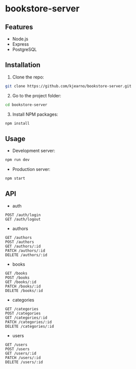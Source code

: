 # bookstore-server

## Features

- Node.js
- Express
- PostgreSQL

## Installation

1. Clone the repo:

```sh
git clone https://github.com/kjearno/bookstore-server.git
```

2. Go to the project folder:

```sh
cd bookstore-server
```

3. Install NPM packages:

```sh
npm install
```

## Usage

- Development server:

```sh
npm run dev
```

- Production server:

```sh
npm start
```

## API

- auth

`POST /auth/login`<br>
`GET /auth/logout`

- authors

`GET /authors`<br>
`POST /authors`<br>
`GET /authors/:id`<br>
`PATCH /authors/:id`<br>
`DELETE /authors/:id`

- books

`GET /books`<br>
`POST /books`<br>
`GET /books/:id`<br>
`PATCH /books/:id`<br>
`DELETE /books/:id`

- categories

`GET /categories`<br>
`POST /categories`<br>
`GET /categories/:id`<br>
`PATCH /categories/:id`<br>
`DELETE /categories/:id`

- users

`GET /users`<br>
`POST /users`<br>
`GET /users/:id`<br>
`PATCH /users/:id`<br>
`DELETE /users/:id`
